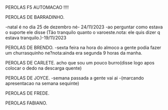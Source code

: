 PEROLAS F5 AUTOMACAO !!!!
     

PEROLAS DE BARRADINHO.

-natal é no dia 25 de dezembro né- 24/11/2023
-ao perguntar como estava o suporte ele disse (Tão tranquilo quanto o varoeste.nota: ele quis dizer q estava tranquilo.)-19/11/2023




   PEROLAS DE BRENDO.
-sexta feira na hora do almoco a gente podia fazer um churrasquinho ne?nota:ainda era segunda 9 horas da manha.




  PEROLAS DE CARLETE.
acho que sou um pouco burro(disse logo apos colocar o dedo na descarga quente)




  PEROLAS DE JOYCE.
-semana passada a gente vai ai -(marcando apresentacao na semana sequinte)





  PEROLAS DE FREDE.






  PEROLAS FABIANO. 







